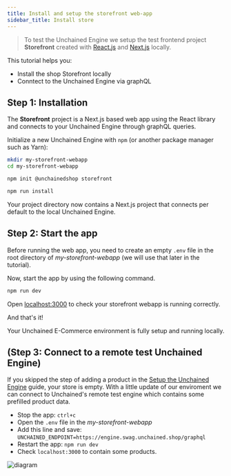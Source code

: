 ```yaml
---
title: Install and setup the storefront web-app
sidebar_title: Install store
---
```


> To test the Unchained Engine we setup the test frontend project **Storefront** created with [React.js](https://reactjs.org/) and [Next.js](https://nextjs.org/) locally.

This tutorial helps you:

- Install the shop Storefront locally
- Conntect to the Unchained Engine via graphQL

## Step 1: Installation

The **Storefront** project is a Next.js based web app using the React library and connects to your Unchained Engine through graphQL queries.

Initialize a new Unchained Engine with `npm` (or another package manager such as Yarn):

```bash
mkdir my-storefront-webapp
cd my-storefront-webapp

npm init @unchainedshop storefront

npm run install
```

Your project directory now contains a Next.js project that connects per default to the local Unchained Engine.

## Step 2: Start the app

Before running the web app, you need to create an empty `.env` file in the root directory of _my-storefront-webapp_ (we will use that later in the tutorial).

Now, start the app by using the following command.

```bash
npm run dev
```

Open [localhost:3000](http://localhost:3000) to check your storefront webapp is running correctly.

And that's it!

Your Unchained E-Commerce environment is fully setup and running locally.

## (Step 3: Connect to a remote test Unchained Engine)

If you skipped the step of adding a product in the [Setup the Unchained Engine](/getting-started-engine) guide, your store is empty. With a little update of our enviroment we can connect to Unchained's remote test engine which contains some prefilled product data.

- Stop the app: `ctrl+c`
- Open the `.env` file in the _my-storefront-webapp_
- Add this line and save: `UNCHAINED_ENDPOINT=https://engine.swag.unchained.shop/graphql`
- Restart the app: `npm run dev`
- Check `localhost:3000` to contain some products.

![diagram](./images/StorefrontSwagShop.png)

